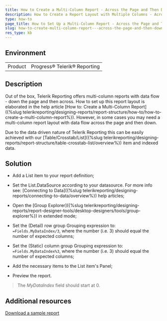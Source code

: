 ```yaml
---
title: How to Create a Multi-Column Report - Across the Page and Then Down
description: How to Create a Report Layout with Multiple Columns - Across the Page and Then Down.
type: how-to
page_title: How to Set Up a Multi-Column Report - Across the Page and Then Down
slug: how-to-create-multi-column-report---across-the-page-and-then-down
res_type: kb
---
```


## Environment

<table>
    <tbody>
	    <tr>
	    	<td>Product</td>
	    	<td>Progress® Telerik® Reporting</td>
	    </tr>
    </tbody>
</table>

## Description

Out of the box, Telerik Reporting offers multi-column reports with data flow - down the page and then across. How to set up this report layout is elaborated in the help article [How to: Create a Multi-Column Report]({%slug telerikreporting/designing-reports/report-structure/how-to/how-to-create-a-multi-column-report%}). However, in some cases you may need a multi-column report layout with data flow across the page and then down.

Due to the data driven nature of Telerik Reporting this can be easily achieved with our [Table/Crosstab/List]({%slug telerikreporting/designing-reports/report-structure/table-crosstab-list/overview%}) item and indexed data. 
   
## Solution    
 
- Add a List item to your report definition;

- Set the List.DataSource according to your datasource. For more info see: [Connecting to Data]({%slug telerikreporting/designing-reports/connecting-to-data/overview%}) help articles;

- Open the [Group Explorer]({%slug telerikreporting/designing-reports/report-designer-tools/desktop-designers/tools/group-explorer%}) in extended mode;

- Set the (Detail) row group Grouping expression to: `=Fields.MyDataIndex/3`, where the number (i.e. 3) should equal the number of expected columns;

- Set the (Static) column group Grouping expression to: `=Fields.MyDataIndex%3`, where the number (i.e. 3) should equal the number of expected columns;

- Add the necessary items to the List item's Panel;

- Preview the report.  
 
> The *MyDataIndex* field should start at 0.
 
## Additional resources

[Download a sample report](resources/MultiColumnReport.zip)
